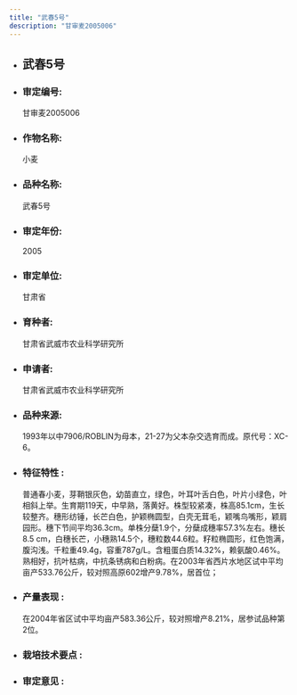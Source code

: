```yaml
---
title: "武春5号"
description: "甘审麦2005006"
---
```

* ## 武春5号
* ###  审定编号:  
   甘审麦2005006

*  ### 作物名称:  
   小麦

*   ###  品种名称: 
    武春5号

*   ### 审定年份: 
    2005

*   ### 审定单位:  
    甘肃省

*   ### 育种者:  
    甘肃省武威市农业科学研究所

*   ### 申请者:  
    甘肃省武威市农业科学研究所

*   ### 品种来源:  
    1993年以中7906/ROBLIN为母本，21-27为父本杂交选育而成。原代号：XC-6。

*   ### 特征特性 : 
    普通春小麦，芽鞘银灰色，幼苗直立，绿色，叶耳叶舌白色，叶片小绿色，叶相斜上举。生育期119天，中早熟，落黄好。株型较紧凑，株高85.1cm，生长较整齐。穗形纺锤，长芒白色，护颖椭圆型，白壳无茸毛，颖嘴鸟嘴形，颖肩园形。穗下节间平均36.3cm。单株分蘖1.9个，分蘖成穗率57.3%左右。穗长8.5 cm，白穗长芒，小穗熟14.5个，穗粒数44.6粒。籽粒椭圆形，红色饱满，腹沟浅。千粒重49.4g，容重787g/L。含粗蛋白质14.32%，赖氨酸0.46%。熟相好，抗叶枯病，中抗条锈病和白粉病。在2003年省西片水地区试中平均亩产533.76公斤，较对照高原602增产9.78%，居首位；

*   ### 产量表现 : 
    在2004年省区试中平均亩产583.36公斤，较对照增产8.21%，居参试品种第2位。

*   ### 栽培技术要点 : 
    

*   ### 审定意见 : 
    
